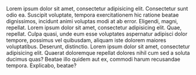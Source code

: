 Lorem ipsum dolor sit amet, consectetur adipisicing elit. Consectetur sunt odio ea. Suscipit voluptate, tempora exercitationem hic ratione beatae dignissimos, incidunt animi voluptas modi at ab error. Eligendi, magni, repellat.
	Lorem ipsum dolor sit amet, consectetur adipisicing elit. Quae, repellat. Culpa quasi, unde eum esse voluptates aspernatur adipisci dolor tempore, possimus vel quibusdam, aliquam iste dolorem maiores voluptatibus. Deserunt, distinctio.
	Lorem ipsum dolor sit amet, consectetur adipisicing elit. Quaerat doloremque repellat dolores nihil cum sed a soluta ducimus quas? Beatae illo quidem aut ex, commodi harum recusandae tempora. Explicabo, beatae?